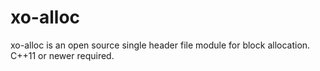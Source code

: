 # xo-alloc
xo-alloc is an open source single header file module for block allocation. C++11 or newer required.
